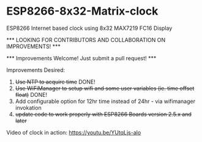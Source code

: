 # ESP8266-8x32-Matrix-clock
ESP8266 Internet based clock using 8x32 MAX7219 FC16 Display

*** LOOKING FOR CONTRIBUTORS AND COLLABORATION ON IMPROVEMENTS! ***

*** Improvements Welcome!  Just submit a pull request! ***

Improvements Desired:

1) ~~Use NTP to acquire time~~  DONE!
2) ~~Use WiFiManager to setup wifi and some user variables (ie. time offset float)~~  DONE!
3) Add configurable option for 12hr time instead of 24hr - via wifimanager invokation
4) ~~update code to work properly with ESP8266 Boards version 2.5.x and later~~

Video of clock in action: https://youtu.be/YUtqLjs-alo
